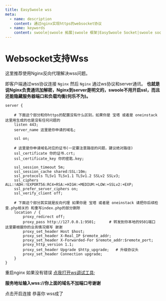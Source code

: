 ```yaml
---
title: EasySwoole wss
meta:
  - name: description
    content: 通过nginx实现https的websocket协议
  - name: keywords
    content: swoole|swoole 拓展|swoole 框架|EasySwoole Socket|swoole socket|swoole websocket|swoole tcp|swoole udp|php websocket
---
```


# Websocket支持Wss

这里推荐使用Nginx反向代理解决wss问题。

即客户端通过wss协议连接 `Nginx` 然后 `Nginx` 通过ws协议和server通讯。
**也就是说Nginx负责通讯加解密，Nginx到server是明文的，swoole不用开启ssl，而且还能隐藏服务器端口和负载均衡(何乐不为)。**

```nginx
server {

    # 下面这个部分和你https的配置没有什么区别，如果你是 宝塔 或者是 oneinstack 这里用生成的也是没有任何问题的
    listen 443;
    server_name 这里是你申请的域名;

    ssl on;

    # 这里是你申请域名对应的证书(一定要注意路径的问题，建议绝对路径)
    ssl_certificate 你的证书.crt;
    ssl_certificate_key 你的密匙.key;

    ssl_session_timeout 5m;
    ssl_session_cache shared:SSL:10m;
    ssl_protocols TLSv1 TLSv1.1 TLSv1.2 SSLv2 SSLv3;
    ssl_ciphers ALL:!ADH:!EXPORT56:RC4+RSA:+HIGH:+MEDIUM:+LOW:+SSLv2:+EXP;
    ssl_prefer_server_ciphers on;
    ssl_verify_client off;

    # 下面这个部分其实就是反向代理 如果你是 宝塔 或者是 oneinstack 请把你后续检查.php相关的 和重写index.php的部分删除
    location / {
        proxy_redirect off;
        proxy_pass http://127.0.0.1:9501;      # 转发到你本地的9501端口 这里要根据你的业务情况填写 谢谢
        proxy_set_header Host $host;
        proxy_set_header X-Real_IP $remote_addr;
        proxy_set_header X-Forwarded-For $remote_addr:$remote_port;
        proxy_http_version 1.1;
        proxy_set_header Upgrade $http_upgrade;   # 升级协议头
        proxy_set_header Connection upgrade;
    }
}
```

重启nginx 如果没有错误
[点我打开ws调试工具](https://www.easyswoole.com/wstool.html);

**服务地址输入wss://你上面的域名不加端口号谢谢**

点击开启连接 恭喜你 wss成了
